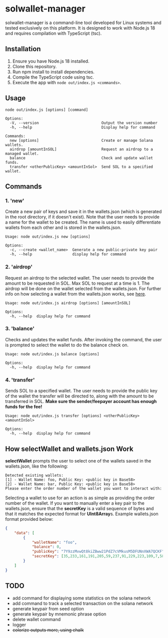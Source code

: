 # solwallet-manager
solwallet-manager is a command-line tool developed for Linux systems and tested exclusively on this platform. It is designed to work with Node.js 18 and requires compilation with TypeScript (tsc).

## Installation
1. Ensure you have Node.js 18 installed.
2. Clone this repository.
3. Run npm install to install dependencies.
4. Compile the TypeScript code using tsc.
5. Execute the app with `node out/index.js <commands>`.

## Usage
```
node out/index.js [options] [command]

Options:
  -V, --version                            Output the version number
  -h, --help                               Display help for command

Commands:
  new [options]                            Create or manage Solana wallets.
  airdrop [amountInSOL]                    Request an airdrop to a managed wallet.
  balance                                  Check and update wallet funds.
  transfer <otherPublicKey> <amountInSol>  Send SOL to a specified wallet.

```
## Commands

### 1. 'new'
Create a new pair of keys and save it in the wallets.json (which is generated in the root directory, if it doesn't exist). 
Note that the user needs to provide a name for the wallet to be created. The name is used to easily differentiate wallets from each other and is stored in the wallets.json.
```
Usage: node out/index.js new [options]

Options:
  -c, --create <wallet_name>  Generate a new public-private key pair
  -h, --help                  display help for command
```

### 2. 'airdrop'
Request an airdrop to the selected wallet. The user needs to provide the amount to be requested in SOL. Max SOL to request at a time is 1.
The airdrop will be done on the wallet selected from the wallets.json. For further info on how selecting a wallet from the wallets.json works, see [here](#how-selectWallet-and-wallets.json-work).
```
Usage: node out/index.js airdrop [options] [amountInSOL]

Options:
  -h, --help  display help for command
```

### 3. 'balance'
Checks and updates the wallet funds. After invoking the command, the user is prompted to select the wallet to do the balance check on.
```
Usage: node out/index.js balance [options]

Options:
  -h, --help  display help for command
```

### 4. 'transfer'
Sends SOL to a specified wallet. The user needs to provide the public key of the wallet the transfer will be directed to, along with the amount to be transferred in SOL. **Make sure the sender/feepayer account has enough funds for the fee!**
```
Usage: node out/index.js transfer [options] <otherPublicKey> <amountInSol>

Options:
  -h, --help  display help for command
```

## How selectWallet and wallets.json Work
**selectWallet** prompts the user to select one of the wallets saved in the wallets.json, like the following:
```
Detected existing wallets:
[1] - Wallet Name: foo, Public Key: <public key in Base58>
[2] - Wallet Name: bar, Public Key: <public key in Base58>
Please enter the order number of the wallet you want to interact with: 
```
Selecting a wallet to use for an action is as simple as providing the order number of the wallet. 
If you want to manually enter a key pair to the wallets.json, ensure that the **secretKey** is a valid sequence of bytes and that it matches the expected format for **UInt8Array**s.
Example wallets.json format provided below:
```json
{
    "data": [
        {
            "walletName": "foo",
            "balance": 0,
            "publicKey": "7Y9zzMvwQt8kiZBww21PdZ7cVMkusM5DFUNnXWA7QCKF",
            "secretKey": [35,233,161,191,205,59,237,91,229,223,109,7,58,66,17,29,67,126,131,48,195,150,225,97,56,1,162,46,162,84,212,207,97,33,77,129,124,137,96,161,243,77,78,80,134,77,83,186,244,180,127,177,232,117,240,31,37,173,3,227,190,222,90,134]
        }
    ]
}
```

## TODO

+ add command for displaying some statistics on the solana network
+ add command to track a selected transaction on the solana network
+ generate keypair from seed option
+ generate keypair by mnemonic phrase option
+ delete wallet command
+ logger
+ ~~colorize outputs more, using chalk~~